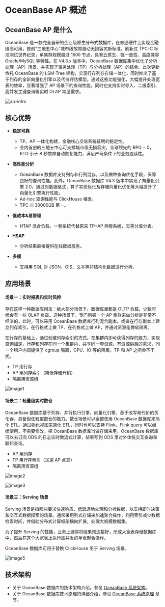 # OceanBase AP 概述

## OceanBase AP 是什么

OceanBase 是一款完全自研的企业级原生分布式数据库，在普通硬件上实现金融级高可用，首创“三地五中心”城市级故障自动无损容灾新标准，刷新过 TPC-C 标准测试世界纪录，单集群规模超过 1500 节点，具有云原生、强一致性、高度兼容 Oracle/MySQL 等特性。在 V4.3.x 版本中，OceanBase 数据库集中优化了分析处理（AP）场景，并实现了事务处理（TP）与分析处理（AP）的结合。此次更新依托 OceanBase 的 LSM-Tree 架构，实现行存列存存储一体化，同时推出了基于列存的全新向量化引擎以及代价评估模型。通过这些功能强化，大幅提升处理宽表的效率，显著增强了 AP 场景下的查询性能，同时也支持实时导入、二级索引、高并发主键查询等实时 OLAP 常见需求。

![ap-intro](https://obbusiness-private.oss-cn-shanghai.aliyuncs.com/doc/img/observer/ap/ap-intro-1.png)

## 核心优势

* **稳定可靠**

  * TP、AP 一体化构建，金融核心交易系统证明的稳定性。
  * 业内首创的三地五中心可支撑城市级无损容灾，全球领先的 RPO = 0，RTO 小于 8 秒故障自动恢复能力，满足严苛条件下的业务连续性。

* **高性能分析**

  * OceanBase 数据库支持列存和行列混存，以及做种查询优化手段，保障良好的查询性能。此外，OceanBase 数据库 V4.3 版本中实现了向量化引擎 2.0，通过对数据格式，算子实现优化及存储向量化优化等大幅提升了向量化引擎执行性能。
  * Ad-hoc 查询性能与 ClickHouse 相当。
  * TPC-H 30000GB 第一。

* **低成本&易管理**

  * HTAP 混合负载，一套系统代替原来 TP+AP 两套系统，无需分库分表。

* **HSAP**

  * 分析结果直接提供在线数据服务。

* **多模**

  * 支持用 SQL 对 JSON、GIS、文本等非结构化数据进行分析。

## 应用场景

#### 场景一：实时报表和实时风控

存在这样一种数据库用法：绝大部分场景下，数据库里都是 OLTP 负载，少数时候会有一些 OLAP 负载。这种场景下，专门购买一个 AP 集群来做分析是非常不经济的，此时，可以采用 OceanBase 数据库行列混合副本，或者在行存副本上建立列存索引。在行格式上做 TP、在列格式上做 AP，并通过资源组做软隔离。

在行存的基础上，通过创建列存索引的方式，在集群内即可获得列存的能力，实现查询加速。行存和列存在同一个集群内，共享同一套资源，有资源隔离的需求，同一个租户内部提供了 cgroup 隔离，CPU、IO 等的隔离，TP 和 AP 之间会不干扰。

- TP 用行存
- AP 用列存索引（降低存储开销）
- 隔离用资源组

![image1](https://obbusiness-private.oss-cn-shanghai.aliyuncs.com/doc/img/observer/ap/ap1-1.png)

#### 场景二：轻量级实时数仓

OceanBase 数据库基于列存、并行执行引擎、向量化引擎、基于改写和代价的优化器，具备担任轻型数仓的能力。数仓场景可以全部使用 OceanBase 数据库来简化 ETL。通过物化视图来简化 ETL，同时也可以支持 Flink，Flink query 可以继续使用，不需要修改，把 OceanBase 数据库当做存储来用。OceanBase 数据库可以去订阅 ODS 的日志实时做流式计算，结果写到 ODS 里对外体统交互查询和联邦查询。

- AP 用列存
- TP 用行存索引（加速 AP 点查）
- 隔离用资源组

![image2](https://obbusiness-private.oss-cn-shanghai.aliyuncs.com/doc/img/observer/ap/ap3.png)

![image3](https://obbusiness-private.oss-cn-shanghai.aliyuncs.com/doc/img/observer/ap/ap3-1.png)

#### 场景三：Serving 场景

Serving 场景是指那些要求快速响应、低延迟地处理和分析数据，以支持即时决策和交互式数据探索的场景。通常采用列式存储来加速聚合操作，利用索引减少数据检索时间，并借助分布式计算框架横向扩展，处理大规模数据集。

为了提升 Serving 的性能，业务上通常将结果预连接好，形成大宽表存储数据库中，然后在这个大宽表上执行高并发的单表聚合操作。

OceanBase 数据库可用于替换 ClickHouse 用于 Serving 场景。

![image5](https://obbusiness-private.oss-cn-shanghai.aliyuncs.com/doc/img/observer/ap/ap5.png)

## 技术架构

* 关于 OceanBase 数据库的技术架构介绍，参见 [OceanBase 系统架构](https://www.oceanbase.com/docs/common-oceanbase-database-cn-1000000000818349)。
* 关于 OceanBase 数据库技术原理的详细介绍，参见 [OceanBase 系统原理](https://www.oceanbase.com/docs/common-oceanbase-database-cn-1000000000818607) 章节。
